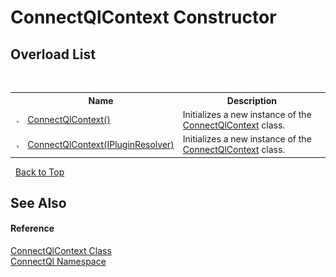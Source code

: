 # ConnectQlContext Constructor 
 


## Overload List
&nbsp;<table><tr><th></th><th>Name</th><th>Description</th></tr><tr><td>![Public method](media/pubmethod.gif "Public method")</td><td><a href="M_ConnectQl_ConnectQlContext__ctor">ConnectQlContext()</a></td><td>
Initializes a new instance of the <a href="T_ConnectQl_ConnectQlContext">ConnectQlContext</a> class.</td></tr><tr><td>![Public method](media/pubmethod.gif "Public method")</td><td><a href="M_ConnectQl_ConnectQlContext__ctor_1">ConnectQlContext(IPluginResolver)</a></td><td>
Initializes a new instance of the <a href="T_ConnectQl_ConnectQlContext">ConnectQlContext</a> class.</td></tr></table>&nbsp;
<a href="#connectqlcontext-constructor">Back to Top</a>

## See Also


#### Reference
<a href="T_ConnectQl_ConnectQlContext">ConnectQlContext Class</a><br /><a href="N_ConnectQl">ConnectQl Namespace</a><br />